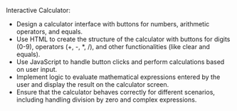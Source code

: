 Interactive Calculator:
- Design a calculator interface with buttons for numbers, arithmetic operators, and equals.
- Use HTML to create the structure of the calculator with buttons for digits (0-9), operators (+, -, *, /), and other functionalities (like clear and equals).
- Use JavaScript to handle button clicks and perform calculations based on user input.
- Implement logic to evaluate mathematical expressions entered by the user and display the result on the calculator screen.
- Ensure that the calculator behaves correctly for different scenarios, including handling division by zero and complex expressions.